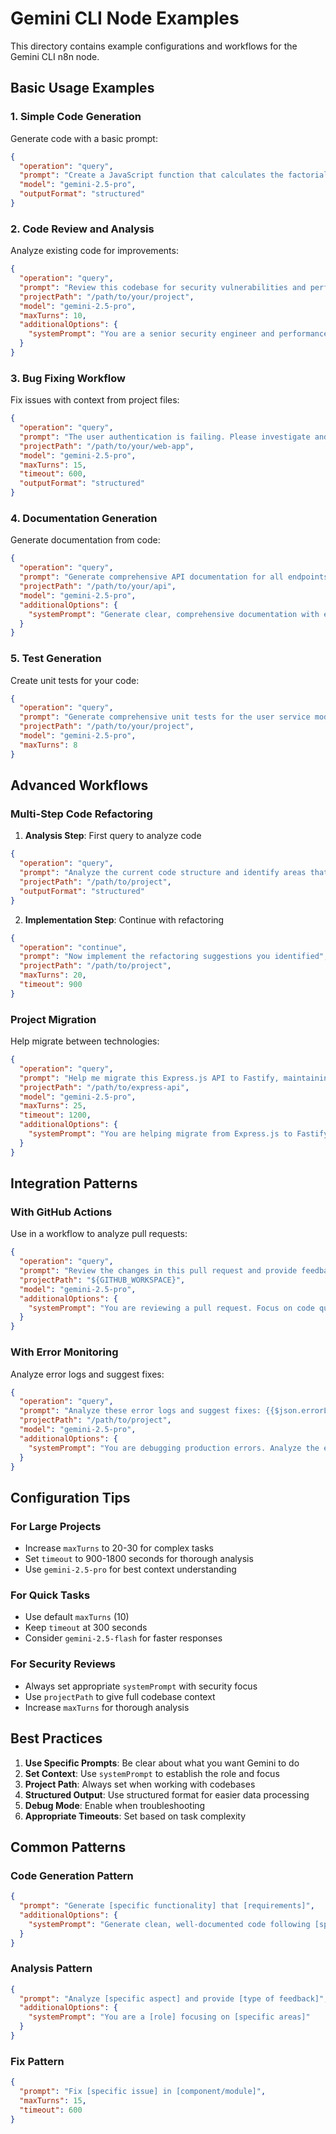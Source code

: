 # Gemini CLI Node Examples

This directory contains example configurations and workflows for the Gemini CLI n8n node.

## Basic Usage Examples

### 1. Simple Code Generation

Generate code with a basic prompt:

```json
{
  "operation": "query",
  "prompt": "Create a JavaScript function that calculates the factorial of a number",
  "model": "gemini-2.5-pro",
  "outputFormat": "structured"
}
```

### 2. Code Review and Analysis

Analyze existing code for improvements:

```json
{
  "operation": "query", 
  "prompt": "Review this codebase for security vulnerabilities and performance issues",
  "projectPath": "/path/to/your/project",
  "model": "gemini-2.5-pro",
  "maxTurns": 10,
  "additionalOptions": {
    "systemPrompt": "You are a senior security engineer and performance specialist. Focus on identifying critical security flaws and performance bottlenecks."
  }
}
```

### 3. Bug Fixing Workflow

Fix issues with context from project files:

```json
{
  "operation": "query",
  "prompt": "The user authentication is failing. Please investigate and fix the issue.",
  "projectPath": "/path/to/your/web-app", 
  "model": "gemini-2.5-pro",
  "maxTurns": 15,
  "timeout": 600,
  "outputFormat": "structured"
}
```

### 4. Documentation Generation

Generate documentation from code:

```json
{
  "operation": "query",
  "prompt": "Generate comprehensive API documentation for all endpoints in this project",
  "projectPath": "/path/to/your/api",
  "model": "gemini-2.5-pro",
  "additionalOptions": {
    "systemPrompt": "Generate clear, comprehensive documentation with examples for each API endpoint. Include request/response schemas and error codes."
  }
}
```

### 5. Test Generation

Create unit tests for your code:

```json
{
  "operation": "query",
  "prompt": "Generate comprehensive unit tests for the user service module using Jest",
  "projectPath": "/path/to/your/project",
  "model": "gemini-2.5-pro",
  "maxTurns": 8
}
```

## Advanced Workflows

### Multi-Step Code Refactoring

1. **Analysis Step**: First query to analyze code
```json
{
  "operation": "query",
  "prompt": "Analyze the current code structure and identify areas that need refactoring",
  "projectPath": "/path/to/project",
  "outputFormat": "structured"
}
```

2. **Implementation Step**: Continue with refactoring
```json
{
  "operation": "continue", 
  "prompt": "Now implement the refactoring suggestions you identified",
  "projectPath": "/path/to/project",
  "maxTurns": 20,
  "timeout": 900
}
```

### Project Migration

Help migrate between technologies:

```json
{
  "operation": "query",
  "prompt": "Help me migrate this Express.js API to Fastify, maintaining all functionality",
  "projectPath": "/path/to/express-api",
  "model": "gemini-2.5-pro", 
  "maxTurns": 25,
  "timeout": 1200,
  "additionalOptions": {
    "systemPrompt": "You are helping migrate from Express.js to Fastify. Maintain all existing functionality, improve performance where possible, and ensure proper error handling."
  }
}
```

## Integration Patterns

### With GitHub Actions

Use in a workflow to analyze pull requests:

```json
{
  "operation": "query",
  "prompt": "Review the changes in this pull request and provide feedback on code quality, potential bugs, and adherence to best practices",
  "projectPath": "${GITHUB_WORKSPACE}",
  "model": "gemini-2.5-pro",
  "additionalOptions": {
    "systemPrompt": "You are reviewing a pull request. Focus on code quality, security, performance, and maintainability. Provide constructive feedback."
  }
}
```

### With Error Monitoring

Analyze error logs and suggest fixes:

```json
{
  "operation": "query", 
  "prompt": "Analyze these error logs and suggest fixes: {{$json.errorLogs}}",
  "projectPath": "/path/to/project",
  "model": "gemini-2.5-pro",
  "additionalOptions": {
    "systemPrompt": "You are debugging production errors. Analyze the error logs, identify root causes, and provide specific fix recommendations."
  }
}
```

## Configuration Tips

### For Large Projects

- Increase `maxTurns` to 20-30 for complex tasks
- Set `timeout` to 900-1800 seconds for thorough analysis
- Use `gemini-2.5-pro` for best context understanding

### For Quick Tasks

- Use default `maxTurns` (10)
- Keep `timeout` at 300 seconds
- Consider `gemini-2.5-flash` for faster responses

### For Security Reviews

- Always set appropriate `systemPrompt` with security focus
- Use `projectPath` to give full codebase context
- Increase `maxTurns` for thorough analysis

## Best Practices

1. **Use Specific Prompts**: Be clear about what you want Gemini to do
2. **Set Context**: Use `systemPrompt` to establish the role and focus
3. **Project Path**: Always set when working with codebases
4. **Structured Output**: Use structured format for easier data processing
5. **Debug Mode**: Enable when troubleshooting
6. **Appropriate Timeouts**: Set based on task complexity

## Common Patterns

### Code Generation Pattern
```json
{
  "prompt": "Generate [specific functionality] that [requirements]",
  "additionalOptions": {
    "systemPrompt": "Generate clean, well-documented code following [specific standards/framework]"
  }
}
```

### Analysis Pattern
```json
{
  "prompt": "Analyze [specific aspect] and provide [type of feedback]",
  "additionalOptions": {
    "systemPrompt": "You are a [role] focusing on [specific areas]"
  }
}
```

### Fix Pattern
```json
{
  "prompt": "Fix [specific issue] in [component/module]",
  "maxTurns": 15,
  "timeout": 600
}
```